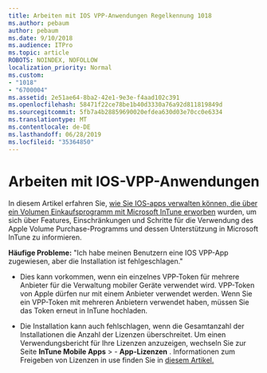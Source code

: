 ```yaml
---
title: Arbeiten mit IOS VPP-Anwendungen Regelkennung 1018
ms.author: pebaum
author: pebaum
ms.date: 9/10/2018
ms.audience: ITPro
ms.topic: article
ROBOTS: NOINDEX, NOFOLLOW
localization_priority: Normal
ms.custom:
- "1018"
- "6700004"
ms.assetid: 2e51ae64-8ba2-42e1-9e3e-f4aad102c391
ms.openlocfilehash: 58471f22ce78be1b40d3330a76a92d811819849d
ms.sourcegitcommit: 5fb7a4b28859690020efdea630d03e70cc0e6334
ms.translationtype: MT
ms.contentlocale: de-DE
ms.lasthandoff: 06/28/2019
ms.locfileid: "35364850"
---
```

# <a name="working-with-ios-vpp-applications"></a>Arbeiten mit IOS-VPP-Anwendungen

In diesem Artikel erfahren Sie, [wie Sie IOS-apps verwalten können, die über ein Volumen Einkaufsprogramm mit Microsoft InTune erworben](https://docs.microsoft.com/intune/vpp-apps-ios) wurden, um sich über Features, Einschränkungen und Schritte für die Verwendung des Apple Volume Purchase-Programms und dessen Unterstützung in Microsoft InTune zu informieren.
  
 **Häufige Probleme:** "Ich habe meinen Benutzern eine IOS VPP-App zugewiesen, aber die Installation ist fehlgeschlagen."
  
- Dies kann vorkommen, wenn ein einzelnes VPP-Token für mehrere Anbieter für die Verwaltung mobiler Geräte verwendet wird. VPP-Token von Apple dürfen nur mit einem Anbieter verwendet werden. Wenn Sie ein VPP-Token mit mehreren Anbietern verwendet haben, müssen Sie das Token erneut in InTune hochladen.

- Die Installation kann auch fehlschlagen, wenn die Gesamtanzahl der Installationen die Anzahl der Lizenzen überschreitet. Um einen Verwendungsbericht für Ihre Lizenzen anzuzeigen, wechseln Sie zur Seite **InTune Mobile Apps** \> - **App-Lizenzen** . Informationen zum Freigeben von Lizenzen in use finden Sie in [diesem Artikel.](https://docs.microsoft.com/intune/vpp-apps-ios#revoking-app-licenses-and-deleting-tokens)
